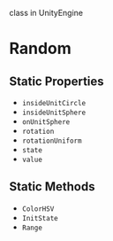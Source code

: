 class in UnityEngine
# Random

## Static Properties
- `insideUnitCircle`
- `insideUnitSphere`
- `onUnitSphere`
- `rotation`
- `rotationUniform`
- `state`
- `value`
## Static Methods
- `ColorHSV`
- `InitState`
- `Range`
